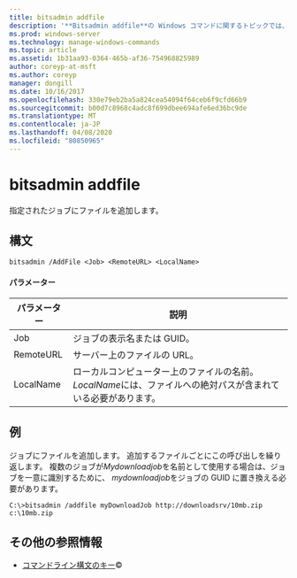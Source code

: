 ```yaml
---
title: bitsadmin addfile
description: '**Bitsadmin addfile**の Windows コマンドに関するトピックでは、指定されたジョブにファイルを追加します。'
ms.prod: windows-server
ms.technology: manage-windows-commands
ms.topic: article
ms.assetid: 1b31aa93-0364-465b-af36-754968825989
author: coreyp-at-msft
ms.author: coreyp
manager: dongill
ms.date: 10/16/2017
ms.openlocfilehash: 330e79eb2ba5a824cea54094f64ceb6f9cfd66b9
ms.sourcegitcommit: b00d7c8968c4adc8f699dbee694afe6ed36bc9de
ms.translationtype: MT
ms.contentlocale: ja-JP
ms.lasthandoff: 04/08/2020
ms.locfileid: "80850965"
---
```

# <a name="bitsadmin-addfile"></a>bitsadmin addfile

指定されたジョブにファイルを追加します。

## <a name="syntax"></a>構文

```
bitsadmin /AddFile <Job> <RemoteURL> <LocalName>
```

#### <a name="parameters"></a>パラメーター

| パラメーター | 説明 |
| --------- | ----------- |
| Job | ジョブの表示名または GUID。 |
| RemoteURL | サーバー上のファイルの URL。 |
| LocalName | ローカルコンピューター上のファイルの名前。 *LocalName*には、ファイルへの絶対パスが含まれている必要があります。 |

## <a name="examples"></a><a name=BKMK_examples></a>例

ジョブにファイルを追加します。 追加するファイルごとにこの呼び出しを繰り返します。 複数のジョブが*Mydownloadjob*を名前として使用する場合は、ジョブを一意に識別するために、 *mydownloadjob*をジョブの GUID に置き換える必要があります。

```
C:\>bitsadmin /addfile myDownloadJob http://downloadsrv/10mb.zip c:\10mb.zip
```

## <a name="additional-references"></a>その他の参照情報

- [コマンドライン構文のキー](command-line-syntax-key.md)&copy;